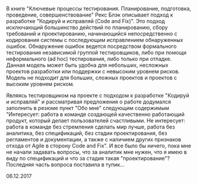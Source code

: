 В книге "Ключевые процессы тестирования. Планирование, подготовка, проведение, совершенствование" Рекс Блэк описывает подход к разработке "Кодируй и исправляй (Code and Fix)". Это подход исключающий большинство действий по планированию, сбору требований и проектированию, начинающийся непосредственно с кодирования системы с последующим исправлением обнаруженных ошибок. Обнаружение ошибок ведется посредством формального тестирования независимой группой тестировщиков, либо при помощи неформального (ad hoc) тестирования, либо только при отладке. Данная модель может быть удобна для небольших, несложных проектов разработки или поддержки с невысоким уровнем рисков. Модель не подходит для больших, сложных проектов и проектов с высоким уровнем риском.

Являясь тестировщиком на проекте с подходом к разработке "Кодируй и исправляй" и рассматривая предложения о работе додумался заполнить в резюме пункт "Обо мне" следующим содержимым "Интересует: работа в команде создающей качественно работающий продукт, который делает пользователей счастливыми. Не интересует: работа в команде без стремления сделать мир лучше, работа без аналитика, без спецификаций, без стадии проектирования, без регламентов и документации, а также с наличием других признаков отхода от Agile в сторону Code and Fix". И все было бы ничего, пока мне не начали задавать вопросы, что за аналитик мне нужен, что я имею в виду по спецификаций и что за стадия такая "проектирование"? Последняя часть вопроса поставила в тупик...

06.12.2017